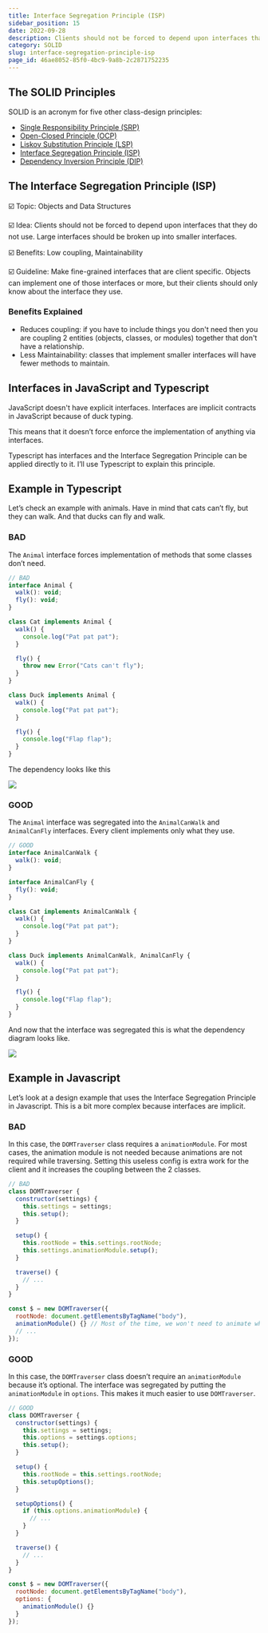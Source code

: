 ```yaml
---
title: Interface Segregation Principle (ISP)
sidebar_position: 15
date: 2022-09-28
description: Clients should not be forced to depend upon interfaces that they do not use. Large interfaces should be broken up into smaller interfaces.
category: SOLID
slug: interface-segregation-principle-isp
page_id: 46ae8052-85f0-4bc9-9a8b-2c2871752235
---
```




## The SOLID Principles 


SOLID is an acronym for five other class-design principles:

- [Single Responsibility Principle (SRP)](/docs/code-tips/single-responsibility-principle-srp)
- [Open-Closed Principle (OCP)](/docs/code-tips/open-closed-principle-ocp)
- [Liskov Substitution Principle (LSP)](/docs/code-tips/liskov-substitution-principle-lsp)
- [Interface Segregation Principle (ISP)](/docs/code-tips/interface-segregation-principle-isp)
- [Dependency Inversion Principle (DIP)](/docs/code-tips/dependency-inversion-principle-dip)

## The Interface Segregation Principle (ISP)


☑️ Topic: Objects and Data Structures


☑️ Idea: Clients should not be forced to depend upon interfaces that they do not use. Large interfaces should be broken up into smaller interfaces.


☑️ Benefits: Low coupling, Maintainability


☑️ Guideline: Make fine-grained interfaces that are client specific. Objects can implement one of those interfaces or more, but their clients should only know about the interface they use.


### Benefits Explained

- Reduces coupling: if you have to include things you don't need then you are coupling 2 entities (objects, classes, or modules) together that don't have a relationship.
- Less Maintainability: classes that implement smaller interfaces will have fewer methods to maintain.

## Interfaces in JavaScript and Typescript


JavaScript doesn't have explicit interfaces. Interfaces are implicit contracts in JavaScript because of duck typing.


This means that it doesn’t force enforce the implementation of anything via interfaces.


Typescript has interfaces and the Interface Segregation Principle can be applied directly to it. I’ll use Typescript to explain this principle.


## Example in Typescript


Let’s check an example with animals. Have in mind that cats can’t fly, but they can walk. And that ducks can fly and walk. 


### BAD


The `Animal` interface forces implementation of methods that some classes don’t need.


```javascript
// BAD
interface Animal {
  walk(): void;
  fly(): void;
}

class Cat implements Animal {
  walk() {
    console.log("Pat pat pat");
  }

  fly() {
    throw new Error("Cats can't fly");
  }
}

class Duck implements Animal {
  walk() {
    console.log("Pat pat pat");
  }

  fly() {
    console.log("Flap flap");
  }
}
```


The dependency looks like this


![](/images/docs/1150321057.png)


### GOOD


The `Animal` interface was segregated into the `AnimalCanWalk` and `AnimalCanFly` interfaces. Every client implements only what they use.


```javascript
// GOOD
interface AnimalCanWalk {
  walk(): void;
}

interface AnimalCanFly {
  fly(): void;
}

class Cat implements AnimalCanWalk {
  walk() {
    console.log("Pat pat pat");
  }
}

class Duck implements AnimalCanWalk, AnimalCanFly {
  walk() {
    console.log("Pat pat pat");
  }

  fly() {
    console.log("Flap flap");
  }
}
```


And now that the interface was segregated this is what the dependency diagram looks like.


![](/images/docs/335237699.png)


## Example in Javascript


Let’s look at a design example that uses the Interface Segregation Principle in Javascript. This is a bit more complex because interfaces are implicit.


### BAD


In this case, the `DOMTraverser` class requires a `animationModule`. For most cases, the animation module is not needed because animations are not required while traversing. Setting this useless config is extra work for the client and it increases the coupling between the 2 classes.


```javascript
// BAD
class DOMTraverser {
  constructor(settings) {
    this.settings = settings;
    this.setup();
  }

  setup() {
    this.rootNode = this.settings.rootNode;
    this.settings.animationModule.setup();
  }

  traverse() {
    // ...
  }
}

const $ = new DOMTraverser({
  rootNode: document.getElementsByTagName("body"),
  animationModule() {} // Most of the time, we won't need to animate when traversing.
  // ...
});
```


### GOOD


In this case, the `DOMTraverser` class doesn’t require an `animationModule` because it’s optional. The interface was segregated by putting the `animationModule` in `options`. This makes it much easier to use `DOMTraverser`.


```javascript
// GOOD
class DOMTraverser {
  constructor(settings) {
    this.settings = settings;
    this.options = settings.options;
    this.setup();
  }

  setup() {
    this.rootNode = this.settings.rootNode;
    this.setupOptions();
  }

  setupOptions() {
    if (this.options.animationModule) {
      // ...
    }
  }

  traverse() {
    // ...
  }
}

const $ = new DOMTraverser({
  rootNode: document.getElementsByTagName("body"),
  options: {
    animationModule() {}
  }
});
```

